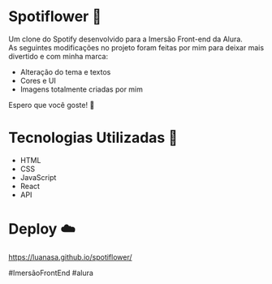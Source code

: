 # Spotiflower 🌸
Um clone do Spotify desenvolvido para a Imersão Front-end da Alura. <br>
As seguintes modificações no projeto foram feitas por mim para deixar mais divertido e com minha marca: 
- Alteração do tema e textos
- Cores e UI
- Imagens totalmente criadas por mim

Espero que você goste! 🤍

# Tecnologias Utilizadas 🚀
- HTML
- CSS
- JavaScript
- React
- API

# Deploy ☁️
https://luanasa.github.io/spotiflower/

#ImersãoFrontEnd #alura
